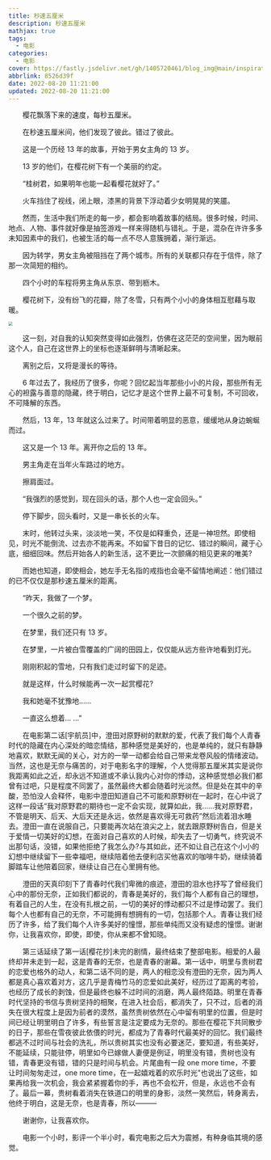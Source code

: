 ```yaml
---
title: 秒速五厘米
description: 秒速五厘米
mathjax: true
tags:
  - 电影
categories:
  - 电影
cover: https://fastly.jsdelivr.net/gh/1405720461/blog_img@main/inspiration/2.webp
abbrlink: 8526d39f
date: 2022-08-20 11:21:00
updated: 2022-08-20 11:21:00
---
```


&emsp;&emsp;樱花飘落下来的速度，每秒五厘米。

&emsp;&emsp;在秒速五厘米间，他们发现了彼此。错过了彼此。

&emsp;&emsp;这是一个历经 13 年的故事，开始于男女主角的 13 岁。

&emsp;&emsp;13 岁的他们，在樱花树下有一个美丽的约定。

&emsp;&emsp;“桂树君，如果明年也能一起看樱花就好了。”

&emsp;&emsp;火车挡住了视线，闭上眼，漆黑的背景下浮动着少女明晃晃的笑靥。

&emsp;&emsp;然而，生活中我们所走的每一步，都会影响着故事的结局。很多时候，时间、地点、人物、事件就好像是抽签游戏一样来得随机与错礼。于是，混杂在许许多多未知因素中的我们，也被生活的每一点不尽人意簇拥着，渐行渐远。

&emsp;&emsp;因为转学，男女主角被阻挡在了两个城市。所有的关联都只存在于信件，除了那一次简短的相约。

&emsp;&emsp;四个小时的车程将男主角从东京、带到枥木。

&emsp;&emsp;樱花树下，没有纷飞的花瓣，除了冬雪，只有两个小小的身体相互慰藉与取暖。

<img src="https://fastly.jsdelivr.net/gh/1405720461/blog_img@main/inspiration/1.webp" style="zoom:50%;" />

&emsp;&emsp;这一刻，对自我的认知突然变得如此强烈，仿佛在这茫茫的空间里，因为眼前这个人，自己在这世界上的坐标也逐渐鲜明与清晰起来。

&emsp;&emsp;离别之后，又将是漫长的等待。

&emsp;&emsp;6 年过去了，我经历了很多，你呢？回忆起当年那些小小的片段，那些所有无心的袒露与善意的隐藏，终于明白，记忆才是这个世界上最不可复制，不可回收，不可降解的东西。

&emsp;&emsp;然后，13 年，13 年就这么过来了。时间带着明显的恶意，缓缓地从身边蜿蜒而过。

&emsp;&emsp;这又是一个 13 年。离开你之后的 13 年。

&emsp;&emsp;男主角走在当年火车路过的地方。

&emsp;&emsp;擦肩面过。

&emsp;&emsp;“我强烈的感觉到，现在回头的话，那个人也一定会回头。”

&emsp;&emsp;停下脚步，回头看时，又是一串长长的火车。

&emsp;&emsp;末时，他转过头来，淡淡地一笑，不仅是如释重负，还是一神坦然。即使相见，时光不能倒流、过去亦不能再来。不如留下昔日的记忆、错过的瞬间，藏于心底，细细回味。然后开始各人的新生活，这不更比一次颤痛的相见更来的唯美?

&emsp;&emsp;而她也知道，即使相会，她左手无名指的戒指也会毫不留情地阐述：他们错过的已不仅仅是那秒速五厘米的距离。

&emsp;&emsp;“昨天，我做了一个梦。

&emsp;&emsp;一个很久之前的梦。

&emsp;&emsp;在梦里，我们还只有 13 岁。

&emsp;&emsp;在梦里，一片被白雪覆盖的广阔的田园上，仅仅能从远方些许地看到灯光。

&emsp;&emsp;刚刚积起的雪地，只有我们走过时留下的足迹。

&emsp;&emsp;就是这样，什么时候能再一次一起赏樱花?

&emsp;&emsp;我和她毫不犹豫地……

&emsp;&emsp;一直这么想着… …”

&emsp;&emsp;在电影第二话[宇航员]中，澄田对原野树的默默的爱，代表了我们每个人青春时代的隐藏在内心深处的暗恋情结，那种感觉是美好的，也是单纯的，就只有静静地喜欢，默默无闻的关心，对方的一举一动都会给自己带来龙卷风般的情绪波动。当然，这也是无奈与痛苦的，对于电影名字的理解，个人觉得那五厘米其实是说你我距离如此之近，却永远不知道或不承认我内心对你的悸动，这种感觉想必我们都曾有过吧，只是程度不同罢了，虽然最终大都会随着时光淡然。但是处在其中的辛酸，恐怕没人会释怀，电影中澄田知道自己不可能和原野树在一起时，在心中说了这样一段话“我对原野君的期待也一定不会实现，就算如此，我.…..我对原野君，不管是明天、后天、大后天还是永远，依然是喜欢得无可救药”然后流着泪水睡去。澄田一直在说服自己，只要能再次站在浪尖之上，就去跟原野树告白，但是关于爱情一切美好的幻想，在面对自己喜欢的人时候，却失去了一切勇气，终究说不出那句话，没错，如果他拒绝了我怎么办?与其如此，还不如让自己在这个小小的幻想中继续留下一些幸福吧，继续陪着他去便利店买他喜欢的咖啡牛奶，继续骑着脚踏车让他陪着回家，继续让自己在心里拥有他。

&emsp;&emsp;澄田的天真印刻下了青春时代我们卑微的痕迹，澄田的泪水也抒写了曾经我们心中的那份无奈，正如我们都说的，青春是美好的，我们每个人都有自己的理想，有着自己的人生，在没有扎根之前，一切的美好的悸动都只不过是悸动罢了。我们每个人也都有自己的无奈，不可能拥有想拥有的一切，包括那个人。青春让我们经历了许多，给了我们每个人许多美好的憧憬，那些单纯而又没有疑虑的憧憬。谢谢你，让我喜欢你，即使，即使，你从来都不曾知晓。

&emsp;&emsp;第三话延续了第一话[樱花抄]未完的剧情，最终结束了整部电影。相爱的人最终却并未走到一起，这是青春的无奈，也是青春的谢幕。第一话中，明里与贵树君的恋爱也格外的动人，和第二话不同的是，两人的相恋没有澄田的无奈，因为两人都是真心喜欢着对方，这几乎是青梅竹马的恋爱如此美好，经历过了距离的考验，也经历了成长的剥蚀，但是最终也躲不过时间的消磨，两人最终陌路。明里在青春时代坚持的书信与贵树坚持的相聚，在进入社会后，都消失了，只不过，后者的消失在很大程度上是因为前者的漠然，虽然贵树依然在心中留有明里的位置，但是时间已经让明里明白了许多，有些誓言是注定要成为无奈的。那些在樱花下共同散步的日子，那些在雪夜彼此依偎的时光，都成为了青春时代最美好的回忆。我们最终都逃不过时间与社会的洗礼，所以贵树其实也没有必要迷茫，要知道，有些美好，不能延续，只能驻停，明里如今已嫁做人妻便是例证，明里没有错，贵树也没有错，青春更没有错，错的只是时间与机会。片尾曲有一段 one more time，不要让时间匆匆走过，one more time，在一起嬉戏着的欢乐时光"也说出了这些，如果再给我一次机会，我会紧紧握着你的手，再也不会松开，但是，永远也不会有了。最后一幕，贵树看着消失在铁道口的明里的身影，淡然一笑然后，转身离去，他终于明白，这是无奈，也是青春，所以———

&emsp;&emsp;谢谢你，让我喜欢你。

&emsp;&emsp;电影一个小时，影评一个半小时，看完电影之后大为震撼，有种身临其境的感觉。
